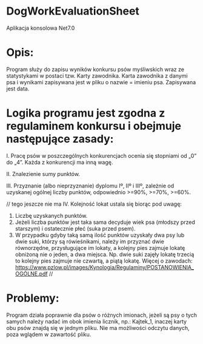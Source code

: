 # DogWorkEvaluationSheet
Aplikacja konsolowa
Net7.0

# Opis: 
Program służy do zapisu wyników konkursu psów myśliwskich wraz ze statystykami w postaci tzw. Karty zawodnika.
Karta zawodnika z danymi psa i wynikami zapisywana jest w pliku o nazwie = imieniu psa. Zapisywana jest data.


# Logika programu jest zgodna z regulaminem konkursu i obejmuje następujące zasady:

I. Pracę psów w poszczególnych konkurencjach ocenia się stopniami od „0” do „4”. Każda z konkurencji ma inną wagę.

II. Znalezienie sumy punktów.

III. Przyznanie (albo nieprzyznanie) dyplomu Iº, IIº i IIIº, zależnie od uzyskanej ogólnej liczby punktów, odpowiednio >=90%, >=70%, >=60%.

//
tego jeszcze nie ma
IV. Kolejność lokat ustala się biorąc pod uwagę:
1. Liczbę uzyskanych punktów.
2. Jeżeli liczba punktów jest taka sama decyduje wiek psa (młodszy przed starszym) i ostatecznie płeć (suka przed psem).
3. W przypadku gdyby taką samą ilość punktów uzyskały dwa psy lub dwie suki, którzy są rówieśnikami, należy im przyznać dwie równorzędne, przysługujące im
lokaty, a kolejny pies zajmuje lokatę obniżoną nie o jeden, a dwa miejsca. Np. dwie suki zajęły lokatę trzecią to kolejny pies zajmuje nie czwartą, a piątą lokatę.
Więcej o zawodach: https://www.pzlow.pl/images/Kynologia/Regulaminy/POSTANOWIENIA_OGÓLNE.pdf
//

# Problemy:
Program działa poprawnie dla psów o różnych imionach, jeżeli są psy o tych samych należy nadać im obok imienia licznik, np.: Kajtek_1, inaczej karty obu psów znajdą się w jednym pliku.
Nie ma możliwości odczytu danych, poza wglądem w zawartość pliku.
